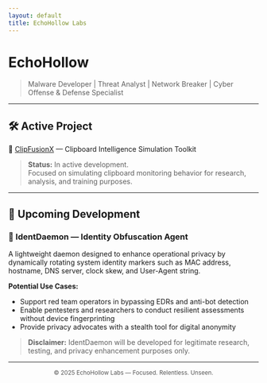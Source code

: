 ```yaml
---
layout: default
title: EchoHollow Labs
---
```


# EchoHollow

> Malware Developer | Threat Analyst | Network Breaker | Cyber Offense & Defense Specialist

---

## 🛠️ Active Project

🔗 [ClipFusionX](https://github.com/echohollow/ClipFusionX) — Clipboard Intelligence Simulation Toolkit  
> **Status:** In active development.  
> Focused on simulating clipboard monitoring behavior for research, analysis, and training purposes.

---

## 🚀 Upcoming Development

### 🪪 IdentDaemon — Identity Obfuscation Agent

A lightweight daemon designed to enhance operational privacy by dynamically rotating system identity markers such as MAC address, hostname, DNS server, clock skew, and User-Agent string.

**Potential Use Cases:**
- Support red team operators in bypassing EDRs and anti-bot detection
- Enable pentesters and researchers to conduct resilient assessments without device fingerprinting
- Provide privacy advocates with a stealth tool for digital anonymity

> **Disclaimer:** IdentDaemon will be developed for legitimate research, testing, and privacy enhancement purposes only.

---

<center><sub><span style="color:#555;">© 2025 EchoHollow Labs — Focused. Relentless. Unseen.</span></sub></center>
